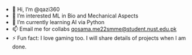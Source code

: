 - 👋 Hi, I’m @qazi360
- 👀 I’m interested ML in Bio and Mechanical Aspects
- 🌱 I’m currently learning AI via Python
- 📫 Email me for collabs qosama.me22smme@student.nust.edu.pk 
- ⚡ Fun fact: I love gaming too.
 I will share details of projects when I am done.
